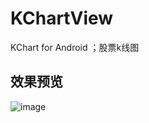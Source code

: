 # KChartView
KChart for Android ；股票k线图

效果预览
-------  
![image](https://github.com/tifezh/KChartView/tree/master/kchart/img/demo.gif) 
